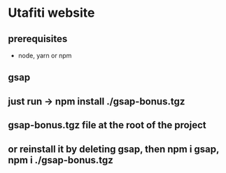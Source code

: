 # Utafiti website

## prerequisites
- node, yarn or npm 

## gsap
## just run -> npm install ./gsap-bonus.tgz
## gsap-bonus.tgz file at the root of the project
## or reinstall it by deleting gsap, then npm i gsap, npm i ./gsap-bonus.tgz
